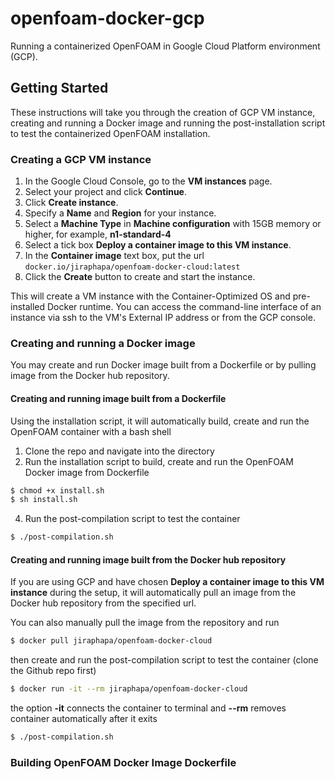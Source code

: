 # openfoam-docker-gcp
 
Running a containerized OpenFOAM in Google Cloud Platform environment (GCP). 

## Getting Started

These instructions will take you through the creation of GCP VM instance, creating and running a Docker image and running the post-installation script to test the containerized OpenFOAM installation.

### Creating a GCP VM instance

1. In the Google Cloud Console, go to the **VM instances** page.
2. Select your project and click **Continue**.
3. Click **Create instance**.
4. Specify a **Name** and **Region** for your instance.
5. Select a **Machine Type** in **Machine configuration** with 15GB memory or higher, for example, **n1-standard-4** 
6. Select a tick box **Deploy a container image to this VM instance**.
7. In the **Container image** text box, put the url `docker.io/jiraphapa/openfoam-docker-cloud:latest`
8. Click the **Create** button to create and start the instance.

This will create a VM instance with the Container-Optimized OS and pre-installed Docker runtime. You can access the command-line interface of an instance via ssh to the VM's External IP address or from the GCP console.


### Creating and running a Docker image 
You may create and run Docker image built from a Dockerfile or by pulling image from the Docker hub repository.
#### Creating and running image built from a Dockerfile
Using the installation script, it will automatically build, create and run the OpenFOAM container with a bash shell

1. Clone the repo and navigate into the directory
2. Run the installation script to build, create and run the OpenFOAM Docker image from Dockerfile
```sh
$ chmod +x install.sh
$ sh install.sh
```
4. Run the post-compilation script to test the container
```sh
$ ./post-compilation.sh
```
#### Creating and running image built from the Docker hub repository
If you are using GCP and have chosen **Deploy a container image to this VM instance** during the setup, it will automatically pull an image from the Docker hub repository from the specified url. 

You can also manually pull the image from the repository and run 
```sh
$ docker pull jiraphapa/openfoam-docker-cloud
```
then create and run the post-compilation script to test the container (clone the Github repo first)
```sh
$ docker run -it --rm jiraphapa/openfoam-docker-cloud
```
the option **-it** connects the container to terminal and **--rm** removes container automatically after it exits
```sh
$ ./post-compilation.sh
```

### Building OpenFOAM Docker Image Dockerfile
